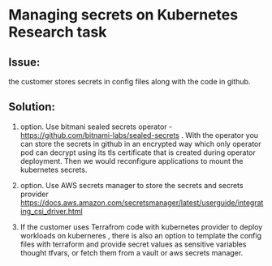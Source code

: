 # Managing secrets on Kubernetes Research task

## Issue: 
  the customer stores secrets in config files   along with the code in github. 

## Solution:

1. option. Use bitmani sealed  secrets operator - https://github.com/bitnami-labs/sealed-secrets . With the operator you can store the secrets in github in an encrypted way  which only operator pod can decrypt using  its tls certificate that is created during operator deployment.    Then  we would reconfigure applications to  mount the kubernetes secrets.

2. option.  Use AWS secrets manager to store the secrets and secrets provider https://docs.aws.amazon.com/secretsmanager/latest/userguide/integrating_csi_driver.html 

3.  If the customer uses Terrafrom code with kubernetes provider to deploy workloads on kuberneres , there is also an option to template the config files with terraform and provide secret values  as sensitive variables thought tfvars, or fetch them from a vault or aws secrets manager.
  